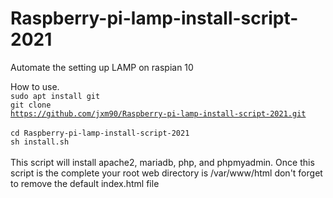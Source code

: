 # Raspberry-pi-lamp-install-script-2021
Automate the setting up LAMP on raspian 10


How to use.<br>
<code>sudo apt install git</code><br>
<code>git clone https://github.com/jxm90/Raspberry-pi-lamp-install-script-2021.git </code><br>
<code>cd Raspberry-pi-lamp-install-script-2021</code><br>
<code>sh install.sh</code><br><br>
This script will install apache2, mariadb, php, and phpmyadmin.
Once this script is the complete your root web directory is /var/www/html
don't forget to remove the default index.html file
